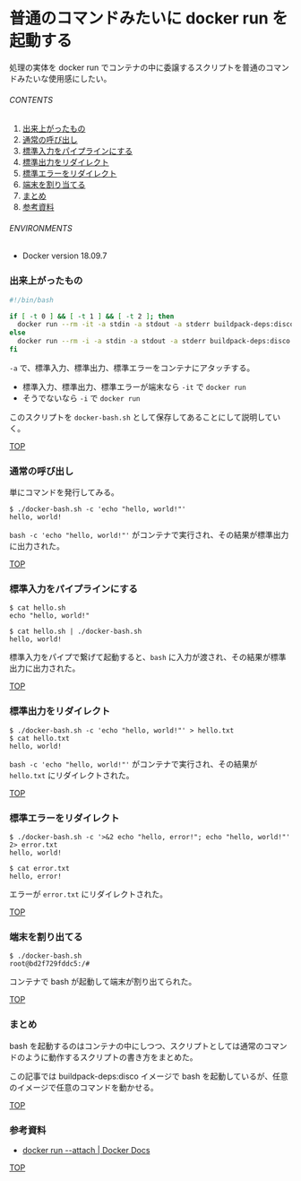 # 普通のコマンドみたいに docker run を起動する
<a id="top"></a>

処理の実体を docker run でコンテナの中に委譲するスクリプトを普通のコマンドみたいな使用感にしたい。

###### CONTENTS

1. [出来上がったもの](#outcome)
1. [通常の呼び出し](#normal)
1. [標準入力をパイプラインにする](#pipe-stdin)
1. [標準出力をリダイレクト](#redirect-stdout)
1. [標準エラーをリダイレクト](#redirect-stderr)
1. [端末を割り当てる](#allocate-tty)
1. [まとめ](#postscript)
1. [参考資料](#reference)


###### ENVIRONMENTS

- Docker version 18.09.7


<a id="outcome"></a>
### 出来上がったもの

```bash
#!/bin/bash

if [ -t 0 ] && [ -t 1 ] && [ -t 2 ]; then
  docker run --rm -it -a stdin -a stdout -a stderr buildpack-deps:disco bash "$@"
else
  docker run --rm -i -a stdin -a stdout -a stderr buildpack-deps:disco bash "$@"
fi
```

`-a` で、標準入力、標準出力、標準エラーをコンテナにアタッチする。

- 標準入力、標準出力、標準エラーが端末なら `-it` で `docker run`
- そうでないなら `-i` で `docker run`

このスクリプトを `docker-bash.sh` として保存してあることにして説明していく。


[TOP](#top)
<a id="normal"></a>
### 通常の呼び出し

単にコマンドを発行してみる。

```
$ ./docker-bash.sh -c 'echo "hello, world!"'
hello, world!
```

`bash -c 'echo "hello, world!"'` がコンテナで実行され、その結果が標準出力に出力された。


[TOP](#top)
<a id="pipe-stdin"></a>
### 標準入力をパイプラインにする

```
$ cat hello.sh
echo "hello, world!"

$ cat hello.sh | ./docker-bash.sh
hello, world!
```

標準入力をパイプで繋げて起動すると、`bash` に入力が渡され、その結果が標準出力に出力された。


[TOP](#top)
<a id="redirect-stdout"></a>
### 標準出力をリダイレクト

```
$ ./docker-bash.sh -c 'echo "hello, world!"' > hello.txt
$ cat hello.txt
hello, world!
```

`bash -c 'echo "hello, world!"'` がコンテナで実行され、その結果が `hello.txt` にリダイレクトされた。


[TOP](#top)
<a id="redirect-stderr"></a>
### 標準エラーをリダイレクト

```
$ ./docker-bash.sh -c '>&2 echo "hello, error!"; echo "hello, world!"' 2> error.txt
hello, world!

$ cat error.txt
hello, error!
```

エラーが `error.txt` にリダイレクトされた。


[TOP](#top)
<a id="allocate-tty"></a>
### 端末を割り出てる

```
$ ./docker-bash.sh
root@bd2f729fddc5:/#

```

コンテナで bash が起動して端末が割り出てられた。


[TOP](#top)
<a id="postscript"></a>
### まとめ

bash を起動するのはコンテナの中にしつつ、スクリプトとしては通常のコマンドのように動作するスクリプトの書き方をまとめた。

この記事では buildpack-deps:disco イメージで bash を起動しているが、任意のイメージで任意のコマンドを動かせる。


[TOP](#top)
<a id="reference"></a>
### 参考資料

- [docker run --attach | Docker Docs](https://docs.docker.com/v17.12/engine/reference/commandline/run/#attach-to-stdinstdoutstderr--a)


[TOP](#top)
